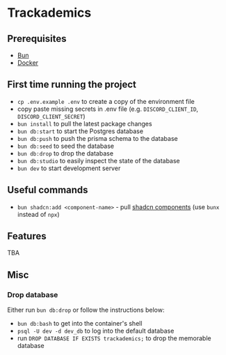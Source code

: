 # Trackademics

## Prerequisites

- [Bun](https://bun.sh/docs/installation)
- [Docker](https://docs.docker.com/desktop/install/mac-install/)

## First time running the project

- `cp .env.example .env` to create a copy of the environment file
- copy paste missing secrets in .env file (e.g. `DISCORD_CLIENT_ID`, `DISCORD_CLIENT_SECRET`)
- `bun install` to pull the latest package changes
- `bun db:start` to start the Postgres database
- `bun db:push` to push the prisma schema to the database
- `bun db:seed` to seed the database
- `bun db:drop` to drop the database
- `bun db:studio` to easily inspect the state of the database
- `bun dev` to start development server

## Useful commands

- `bun shadcn:add <component-name>` - pull [shadcn components](https://ui.shadcn.com/docs/installation/next) (use `bunx` instead of `npx`)

## Features

TBA

## Misc

### Drop database

Either run `bun db:drop` or follow the instructions below:

- `bun db:bash` to get into the container's shell
- `psql -U dev -d dev_db` to log into the default database
- run `DROP DATABASE IF EXISTS trackademics;` to drop the memorable database
